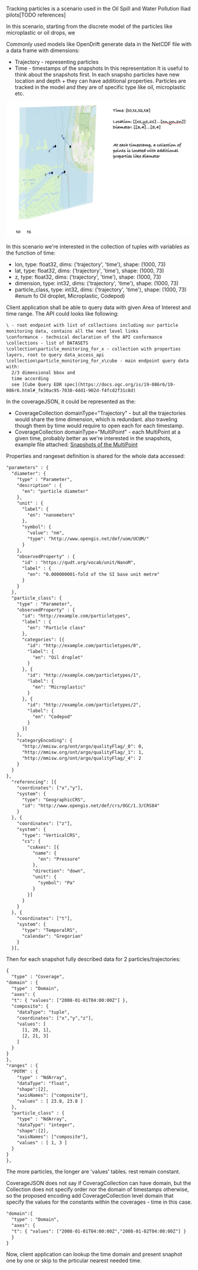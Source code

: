 Tracking particles is a scenario used in the Oil Spill and Water Pollution Iliad pilots[TODO references]

In this scenario, starting from the discrete model of the particles like microplastic or oil drops, we

Commonly used models like OpenDrift generate data in the NetCDF file with a data frame with dimensions:
 - Trajectory - representing particles
 - Time - timestamps of the snapshots
 In this representation It is useful to think about the snapshots first. In each snapsho particles have new location and depth + they can have additional properties.
 Particles are tracked in the model and they are of specific type like oil, microplastic etc.

 ![image](../images/MultiTrajectories_covjson.png)

In this scenario we're interested in the collection of tuples with variables as the function of time:

* lon, type: float32, dims: ('trajectory', 'time'), shape: (1000, 73)
* lat, type: float32, dims: ('trajectory', 'time'), shape: (1000, 73)
* z, type: float32, dims: ('trajectory', 'time'), shape: (1000, 73)
* dimension, type: int32, dims: ('trajectory', 'time'), shape: (1000, 73)
* particle_class, type: int32, dims: ('trajectory', 'time'), shape: (1000, 73) #enum fo Oil droplet, Microplastic, Codepod)

Client application shall be able to query data with given Area of Interest and time range.
The API could looks like following:
```
\ - root endpoint with list of collections including our particle monitoring data, contains all the next level links
\conformance - technical declaration of the API conformance
\collections - list of DATASETS
\collection\particle_monitoring_for_x - collection with properties layers, root to query data_access_api
\collection\particle_monitoring_for_x\cube - main endpoint query data with:
  2/3 dimensional bbox and
  time according
  see [Cube Query EDR spec](https://docs.ogc.org/is/19-086r6/19-086r6.html#_fe30ac95-7038-4dd1-902d-f4fcd2f31c8d)
```

In the coverageJSON, it could be represented as the:
* CoverageCollection domainType="Trajectory" - but all the trajectories would share the time dimension, which is redundant. also traveling though them by time would require to open each for each timestamp.
* CoverageCollection domainType="MultiPoint" - each MultiPoint at a given time, probably better as we're interested in the snapshots, example file attached:
[Snapshots of the MultiPoint](MultiTrajectories.json)

Properties and rangeset definition is shared for the whole data accessed:
```
"parameters" : {
  "diameter": {
    "type" : "Parameter",
    "description" : {
      "en": "particle diameter"
    },
    "unit" : {
      "label": {
        "en": "nanometers"
      },
      "symbol": {
        "value": "nm",
        "type": "http://www.opengis.net/def/uom/UCUM/"
      }
    },
    "observedProperty" : {
      "id" : "https://qudt.org/vocab/unit/NanoM",
      "label" : {
        "en": "0.000000001-fold of the SI base unit metre"
      }
    }
  },
  "particle_class": {
    "type" : "Parameter",
    "observedProperty" : {
      "id": "http://example.com/particletypes",
      "label" : {
        "en": "Particle class"
      },
      "categories": [{
        "id": "http://example.com/particletypes/0",
        "label": {
          "en": "Oil droplet"
        }
      }, {
        "id": "http://example.com/particletypes/1",
        "label": {
          "en": "Microplastic"
        }
      }, {
        "id": "http://example.com/particletypes/2",
        "label": {
          "en": "Codepod"
        }
      }]
    },
    "categoryEncoding": {
      "http://mmisw.org/ont/argo/qualityFlag/_0": 0,
      "http://mmisw.org/ont/argo/qualityFlag/_1": 1,
      "http://mmisw.org/ont/argo/qualityFlag/_4": 2
    }
  }
},
  "referencing": [{
    "coordinates": ["x","y"],
    "system": {
      "type": "GeographicCRS",
      "id": "http://www.opengis.net/def/crs/OGC/1.3/CRS84"
    }
  }, {
    "coordinates": ["z"],
    "system": {
      "type": "VerticalCRS",
      "cs": {
        "csAxes": [{
          "name": {
            "en": "Pressure"
          },
          "direction": "down",
          "unit": {
            "symbol": "Pa"
          }
        }]
      }
    }
  }, {
    "coordinates": ["t"],
    "system": {
      "type": "TemporalRS",
      "calendar": "Gregorian"
    }
  }],
```

Then for each snapshot fully described data for 2 particles/trajectories:
```
{
  "type" : "Coverage",
"domain" : {
  "type" : "Domain",
  "axes": {
  "t": { "values": ["2008-01-01T04:00:00Z"] },
  "composite": {
    "dataType": "tuple",
    "coordinates": ["x","y","z"],
    "values": [
      [1, 20, 1],
      [2, 21, 3]
    ]
  }
}
},
"ranges" : {
  "POTM" : {
    "type" : "NdArray",
    "dataType": "float",
    "shape":[2],
    "axisNames": ["composite"],
    "values" : [ 23.8, 23.8 ]
  },
  "particle_class" : {
    "type" : "NdArray",
    "dataType": "integer",
    "shape":[2],
    "axisNames": ["composite"],
    "values" : [ 1, 3 ]
  }
}
},
```
The more particles, the longer are 'values' tables. rest remain constant.

CoverageJSON does not say if CoveragCollection can have domain, but the Collection does not specify order nor the domain of timestamps otherwise, so the proposed encoding add CoverageCollection level domain that specify the values for the constants within the coverages - time in this case.

```
"domain":{
  "type" : "Domain",
  "axes": {
  "t": { "values": ["2008-01-01T04:00:00Z","2008-01-02T04:00:00Z"] }
  }
}
```

Now, client application can lookup the time domain and present snaphot one by one or skip to the prticular nearest needed time.
